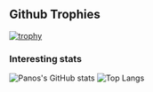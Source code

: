 
## Github Trophies
[![trophy](https://github-profile-trophy.vercel.app/?username=pbaris&margin-w=5&margin-h=5)](https://github.com/ryo-ma/github-profile-trophy)

### Interesting stats
![Panos's GitHub stats](https://github-readme-stats.vercel.app/api?username=pbaris&show=reviews,discussions_started,discussions_answered,prs_merged,prs_merged_percentage)
![Top Langs](https://github-readme-stats.vercel.app/api/top-langs/?username=pbaris&layout=donut)
